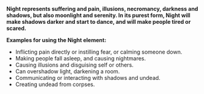 **Night represents suffering and pain, illusions, necromancy, darkness and shadows, but also moonlight and serenity.
In its purest form, Night will make shadows darker and start to dance, and will make people tired or scared.**

**Examples for using the Night element:**  
- Inflicting pain directly or instilling fear, or calming someone down.  
- Making people fall asleep, and causing nightmares.  
- Causing illusions and disguising self or others.  
- Can overshadow light, darkening a room.  
- Communicating or interacting with shadows and undead.  
- Creating undead from corpses.  